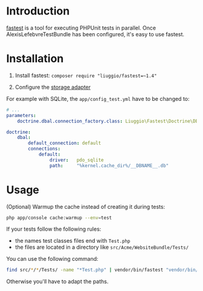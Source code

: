Introduction
============

[fastest](https://github.com/liuggio/fastest) is a tool for executing PHPUnit tests in parallel.
Once AlexisLefebvreTestBundle has been configured, it's easy to use fastest.

Installation
============

1. Install fastest: `composer require "liuggio/fastest=~1.4"`

2. Configure the [storage adapter](https://github.com/liuggio/fastest#storage-adapters)

For example with SQLite, the `app/config_test.yml` have to be changed to:

```yaml
# ...
parameters:
    doctrine.dbal.connection_factory.class: Liuggio\Fastest\Doctrine\DBAL\ConnectionFactory

doctrine:
    dbal:
        default_connection: default
        connections:
            default:
                driver:   pdo_sqlite
                path:     "%kernel.cache_dir%/__DBNAME__.db"
```

Usage
=====

(Optional) Warmup the cache instead of creating it during tests:

```bash
php app/console cache:warmup --env=test
```

If your tests follow the following rules:

 - the names test classes files end with `Test.php`
 - the files are located in a directory like `src/Acme/WebsiteBundle/Tests/`

You can use the following command:

```bash
find src/*/*/Tests/ -name "*Test.php" | vendor/bin/fastest "vendor/bin/phpunit -c app/phpunit.xml.dist {};"
```

Otherwise you'll have to adapt the paths.
